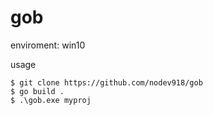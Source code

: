 # gob
enviroment:
win10 

usage 
```
$ git clone https://github.com/nodev918/gob
$ go build .
$ .\gob.exe myproj 